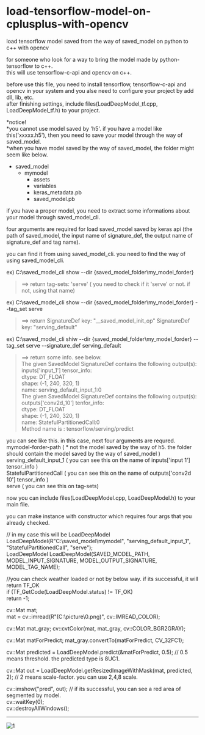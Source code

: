# load-tensorflow-model-on-cplusplus-with-opencv   
load tensorflow model saved from the way of saved_model on python to c++ with opencv    

for someone who look for a way to bring the model made by python-tensorflow to c++.   
this will use tensorflow-c-api and opencv on c++.   

before use this file, you need to install tensorflow, tensorflow-c-api and opencv in your system and you alse need to configure your project by add dll, lib, etc.   
after finishing settings, include files(LoadDeepModel_tf.cpp, LoadDeepModel_tf.h) to your project.   


\*notice!    
\*you cannot use model saved by 'h5'. if you have a model like this('xxxxx.h5'), then you need to save your model through the way of saved_model.   
\*when you have model saved by the way of saved_model, the folder might seem like below.   
* saved_model  
  * mymodel   
     * assets   
     * variables   
     * keras_metadata.pb   
     * saved_model.pb   


if you have a proper model, you need to extract some informations about your model through saved_model_cli.   

four arguments are required for load saved_model saved by keras api  (the path of saved_model, the input name of signature_def, the output name of signature_def and tag name).   

you can find it from using saved_model_cli. you need to find the way of using saved_model_cli.     

ex) C:\saved_model_cli show --dir {saved_model_folder\my_model_forder}  
> ==> return tag-sets: 'serve' ( you need to check if it 'serve' or not. if not, using that name)   

ex) C:\saved_model_cli show --dir {saved_model_folder\my_model_forder} --tag_set serve  
> ==> return SignatureDef key: "__saved_model_init_op"
                   SignatureDef key: "serving_default"   

ex) C:\saved_model_cli shiw --dir {saved_model_folder\my_model_forder} --tag_set serve --signature_def serving_default 

> ==> return some info. see below.   
> The given SavedModel SignatureDef contains the following output(s):   
      inputs['input_1'] tensor_info:   
          dtype: DT_FLOAT   
  				shape: (-1, 240, 320, 1)   
  				name: serving_default_input_1:0   
  		The given SavedModel SignatureDef contains the following output(s):   
  			outputs['conv2d_10'] tenfor_info:   
  				dtype: DT_FLOAT   
  				shape: (-1, 240, 320, 1)   
  				name: StatefulPartitionedCall:0   
  		Method name is : tensorflow/serving/predict   
 
you can see like this. in this case, next four arguments are requred.   
  mymodel-forder-path  ( * not the model saved by the way of h5. the folder should contain the model saved by the way of saved_model )    
  serving_default_input_1  ( you can see this on the name of inputs['input 1'] tensor_info )   
  StatefulPartitionedCall  ( you can see this on the name of outputs['conv2d 10'] tensor_info )   
  serve ( you can see this on tag-sets)   



now you can include files(LoadDeepModel.cpp, LoadDeepModel.h) to your main file.    

you can make instance with constructor which requires four args that you already checked.   

// in my case this will be LoadDeepModel LoadDeepModel(R"C:\saved_model\mymodel", "serving_default_input_1", "StatefulPartitionedCall", "serve");   
LoadDeepModel LoadDeepModel(SAVED_MODEL_PATH, MODEL_INPUT_SIGNATURE, MODEL_OUTPUT_SIGNATURE, MODEL_TAG_NAME);

//you can check weather loaded or not by below way. if its successful, it will return TF_OK   
if (TF_GetCode(LoadDeepModel.status) != TF_OK)   
  return -1;   
    
 cv::Mat mat;   
 mat = cv::imread(R"(C:\picture\0.png)", cv::IMREAD_COLOR);   
 
 cv::Mat mat_gray;
 cv::cvtColor(mat, mat_gray, cv::COLOR_BGR2GRAY);
 
 cv::Mat matForPredict;
 mat_gray.convertTo(matForPredict, CV_32FC1);
 
 cv::Mat predicted = LoadDeepModel.predict(&matForPredict, 0.5);  // 0.5 means threshold. the predicted type is 8UC1.
 
 cv::Mat out = LoadDeepModel.getResizedImageWithMask(mat, predicted, 2);  // 2 means scale-factor. you can use 2,4,8 scale.
 
 cv::imshow("pred", out);    // if its successful, you can see a red area of segmented by model.   
 cv::waitKey(0);   
 cv::destroyAllWindows();   
 
***
 ![1](https://user-images.githubusercontent.com/96859911/170189820-5698076d-1a07-44cc-a207-c41b2bc8532a.png)

 
 
